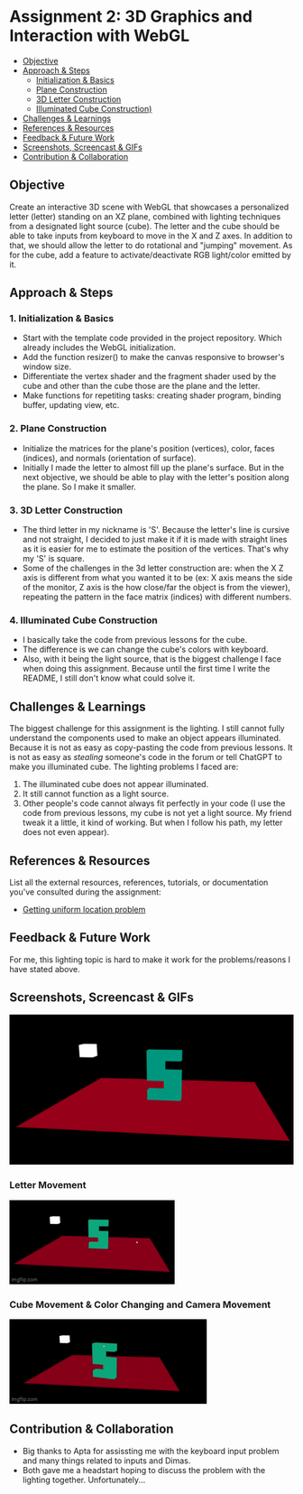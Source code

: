 # Assignment 2: 3D Graphics and Interaction with WebGL

  - [Objective](#objective)
  - [Approach & Steps](#approach--steps)
    - [Initialization & Basics](#1-initialization--basics)
    - [Plane Construction](#2-plane-construction)
    - [3D Letter Construction](#3-3d-letter-construction)
    - [Illuminated Cube Construction)](#4-illuminated-cube-construction)
  - [Challenges & Learnings](#challenges--learnings)
  - [References & Resources](#references--resources)
  - [Feedback & Future Work](#feedback--future-work)
  - [Screenshots, Screencast & GIFs](#screenshots-screencast--gifs)
  - [Contribution & Collaboration](#contribution--collaboration)

## Objective
Create an interactive 3D scene with WebGL that showcases a personalized letter (letter) standing on an XZ plane, combined with lighting techniques from a designated light source (cube).
The letter and the cube should be able to take inputs from keyboard to move in the X and Z axes. In addition to that, we should allow the letter to do rotational and "jumping" movement. As for the cube, add a feature to activate/deactivate RGB light/color emitted by it.

## Approach & Steps
### 1. Initialization & Basics
- Start with the template code provided in the project repository. Which already includes the WebGL initialization.
- Add the function resizer() to make the canvas responsive to browser's window size.
- Differentiate the vertex shader and the fragment shader used by the cube and other than the cube those are the plane and the letter.
- Make functions for repetiting tasks: creating shader program, binding buffer, updating view, etc.

### 2. Plane Construction
- Initialize the matrices for the plane's position (vertices), color, faces (indices), and normals (orientation of surface).
- Initially I made the letter to almost fill up the plane's surface. But in the next objective, we should be able to play with the letter's position along the plane. So I make it smaller.

### 3. 3D Letter Construction
- The third letter in my nickname is 'S'. Because the letter's line is cursive and not straight, I decided to just make it if it is made with straight lines as it is easier for me to estimate the position of the vertices. That's why my 'S' is square.
- Some of the challenges in the 3d letter construction are: when the X Z axis is different from what you wanted it to be (ex: X axis means the side of the monitor, Z axis is the how close/far the object is from the viewer), repeating the pattern in the face matrix (indices) with different numbers.

### 4. Illuminated Cube Construction
- I basically take the code from previous lessons for the cube.
- The difference is we can change the cube's colors with keyboard.
- Also, with it being the light source, that is the biggest challenge I face when doing this assignment. Because until the first time I write the README, I still don't know what could solve it.

## Challenges & Learnings
The biggest challenge for this assignment is the lighting. I still cannot fully understand the components used to make an object appears illuminated. Because it is not as easy as copy-pasting the code from previous lessons. It is not as easy as _stealing_ someone's code in the forum or tell ChatGPT to make you illuminated cube. The lighting problems I faced are:
1. The illuminated cube does not appear illuminated.
2. It still cannot function as a light source.
3. Other people's code cannot always fit perfectly in your code (I use the code from previous lessons, my cube is not yet a light source. My friend tweak it a little, it kind of working. But when I follow his path, my letter does not even appear).

## References & Resources
List all the external resources, references, tutorials, or documentation you've consulted during the assignment:
- [Getting uniform location problem](https://stackoverflow.com/questions/14413713/webgl-invalid-operation-uniform1i-location-not-for-current-program)

## Feedback & Future Work
For me, this lighting topic is hard to make it work for the problems/reasons I have stated above.

## Screenshots, Screencast & GIFs
![screenshot image](skrinsyot.png)<br />

### Letter Movement
![letter gif](letter.gif)<br />

### Cube Movement & Color Changing and Camera Movement
![cube gif](cube.gif)

## Contribution & Collaboration
- Big thanks to Apta for assissting me with the keyboard input problem and many things related to inputs and Dimas.
- Both gave me a headstart hoping to discuss the problem with the lighting together. Unfortunately...